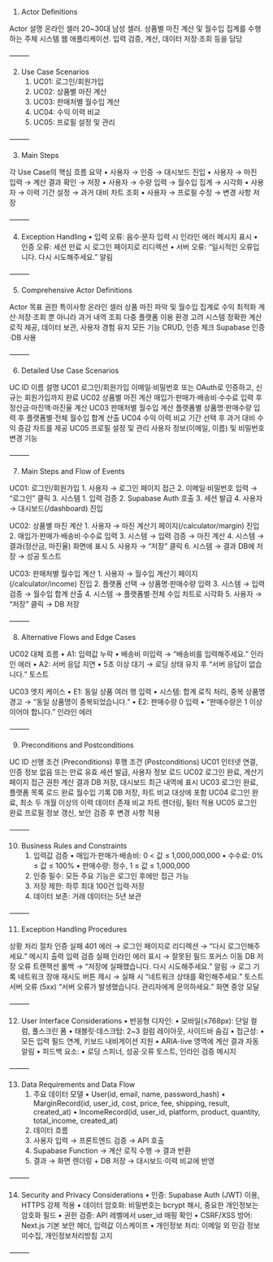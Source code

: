 1. Actor Definitions

Actor	설명
온라인 셀러	20~30대 남성 셀러. 상품별 마진 계산 및 월수입 집계를 수행하는 주체
시스템	웹 애플리케이션. 입력 검증, 계산, 데이터 저장·조회 등을 담당



⸻

2. Use Case Scenarios
	1.	UC01: 로그인/회원가입
	2.	UC02: 상품별 마진 계산
	3.	UC03: 판매처별 월수입 계산
	4.	UC04: 수익 이력 비교
	5.	UC05: 프로필 설정 및 관리

⸻

3. Main Steps

각 Use Case의 핵심 흐름 요약
	•	사용자 → 인증 → 대시보드 진입
	•	사용자 → 마진 입력 → 계산 결과 확인 → 저장
	•	사용자 → 수량 입력 → 월수입 집계 → 시각화
	•	사용자 → 이력 기간 설정 → 과거 대비 차트 조회
	•	사용자 → 프로필 수정 → 변경 사항 저장

⸻

4. Exception Handling
	•	입력 오류: 음수·문자 입력 시 인라인 에러 메시지 표시
	•	인증 오류: 세션 만료 시 로그인 페이지로 리디렉션
	•	서버 오류: “일시적인 오류입니다. 다시 시도해주세요.” 알림

⸻

5. Comprehensive Actor Definitions

Actor	목표	권한	특이사항
온라인 셀러	상품 마진 파악 및 월수입 집계로 수익 최적화	계산·저장·조회 뿐 아니라 과거 내역 조회	다중 플랫폼 이용 환경 고려
시스템	정확한 계산 로직 제공, 데이터 보관, 사용자 경험 유지	모든 기능 CRUD, 인증 체크	Supabase 인증·DB 사용



⸻

6. Detailed Use Case Scenarios

UC ID	이름	설명
UC01	로그인/회원가입	이메일·비밀번호 또는 OAuth로 인증하고, 신규는 회원가입까지 완료
UC02	상품별 마진 계산	매입가·판매가·배송비·수수료 입력 후 정산금·마진액·마진율 계산
UC03	판매처별 월수입 계산	플랫폼별 상품명·판매수량 입력 후 플랫폼별·전체 월수입 합계 산출
UC04	수익 이력 비교	기간 선택 후 과거 대비 수익 증감 차트를 제공
UC05	프로필 설정 및 관리	사용자 정보(이메일, 이름) 및 비밀번호 변경 기능



⸻

7. Main Steps and Flow of Events

UC01: 로그인/회원가입
	1.	사용자 → 로그인 페이지 접근
	2.	이메일·비밀번호 입력 → “로그인” 클릭
	3.	시스템
	1.	입력 검증
	2.	Supabase Auth 호출
	3.	세션 발급
	4.	사용자 → 대시보드(/dashboard) 진입

UC02: 상품별 마진 계산
	1.	사용자 → 마진 계산기 페이지(/calculator/margin) 진입
	2.	매입가·판매가·배송비·수수료 입력
	3.	시스템 → 입력 검증 → 마진 계산
	4.	시스템 → 결과(정산금, 마진율) 화면에 표시
	5.	사용자 → “저장” 클릭
	6.	시스템 → 결과 DB에 저장 → 성공 토스트

UC03: 판매처별 월수입 계산
	1.	사용자 → 월수입 계산기 페이지(/calculator/income) 진입
	2.	플랫폼 선택 → 상품명·판매수량 입력
	3.	시스템 → 입력 검증 → 월수입 합계 산출
	4.	시스템 → 플랫폼별·전체 수입 차트로 시각화
	5.	사용자 → “저장” 클릭 → DB 저장

⸻

8. Alternative Flows and Edge Cases

UC02 대체 흐름
	•	A1: 입력값 누락
	•	배송비 미입력 → “배송비를 입력해주세요.” 인라인 에러
	•	A2: 서버 응답 지연
	•	5초 이상 대기 → 로딩 상태 유지 후 “서버 응답이 없습니다.” 토스트

UC03 엣지 케이스
	•	E1: 동일 상품 여러 행 입력
	•	시스템: 합계 로직 처리, 중복 상품명 경고 → “동일 상품명이 중복되었습니다.”
	•	E2: 판매수량 0 입력
	•	“판매수량은 1 이상이어야 합니다.” 인라인 에러

⸻

9. Preconditions and Postconditions

UC ID	선행 조건 (Preconditions)	후행 조건 (Postconditions)
UC01	인터넷 연결, 인증 정보 없음 또는 만료	유효 세션 발급, 사용자 정보 로드
UC02	로그인 완료, 계산기 페이지 접근 권한	계산 결과 DB 저장, 대시보드 최근 내역에 표시
UC03	로그인 완료, 플랫폼 목록 로드 완료	월수입 기록 DB 저장, 차트 비교 대상에 포함
UC04	로그인 완료, 최소 두 개월 이상의 이력 데이터 존재	비교 차트 렌더링, 필터 적용
UC05	로그인 완료	프로필 정보 갱신, 보안 검증 후 변경 사항 적용



⸻

10. Business Rules and Constraints
	1.	입력값 검증
	•	매입가·판매가·배송비: 0 < 값 ≤ 1,000,000,000
	•	수수료: 0% ≤ 값 ≤ 100%
	•	판매수량: 정수, 1 ≤ 값 ≤ 1,000,000
	2.	인증 필수: 모든 주요 기능은 로그인 후에만 접근 가능
	3.	저장 제한: 하루 최대 100건 입력·저장
	4.	데이터 보존: 거래 데이터는 5년 보관

⸻

11. Exception Handling Procedures

상황	처리 절차
인증 실패	401 에러 → 로그인 페이지로 리디렉션 → “다시 로그인해주세요.” 메시지 출력
입력 검증 실패	인라인 에러 표시 → 잘못된 필드 포커스 이동
DB 저장 오류	트랜잭션 롤백 → “저장에 실패했습니다. 다시 시도해주세요.” 알림 → 로그 기록
네트워크 장애	재시도 버튼 제시 → 실패 시 “네트워크 상태를 확인해주세요.” 토스트
서버 오류 (5xx)	“서버 오류가 발생했습니다. 관리자에게 문의하세요.” 화면 중앙 모달



⸻

12. User Interface Considerations
	•	반응형 디자인:
	•	모바일(≤768px): 단일 컬럼, 풀스크린 폼
	•	태블릿·데스크탑: 2~3 컬럼 레이아웃, 사이드바 숨김
	•	접근성:
	•	모든 입력 필드 <label> 연계, 키보드 내비게이션 지원
	•	ARIA-live 영역에 계산 결과 자동 알림
	•	피드백 요소:
	•	로딩 스피너, 성공·오류 토스트, 인라인 검증 메시지

⸻

13. Data Requirements and Data Flow
	1.	주요 데이터 모델
	•	User(id, email, name, password_hash)
	•	MarginRecord(id, user_id, cost, price, fee, shipping, result, created_at)
	•	IncomeRecord(id, user_id, platform, product, quantity, total_income, created_at)
	2.	데이터 흐름
	1.	사용자 입력 → 프론트엔드 검증 → API 호출
	2.	Supabase Function → 계산 로직 수행 → 결과 반환
	3.	결과 → 화면 렌더링 + DB 저장 → 대시보드·이력 비교에 반영

⸻

14. Security and Privacy Considerations
	•	인증: Supabase Auth (JWT) 이용, HTTPS 강제 적용
	•	데이터 암호화: 비밀번호는 bcrypt 해시, 중요한 개인정보는 암호화 필드
	•	권한 검증: API 레벨에서 user_id 매핑 확인
	•	CSRF/XSS 방어: Next.js 기본 보안 헤더, 입력값 이스케이프
	•	개인정보 처리: 이메일 외 민감 정보 미수집, 개인정보처리방침 고지

⸻